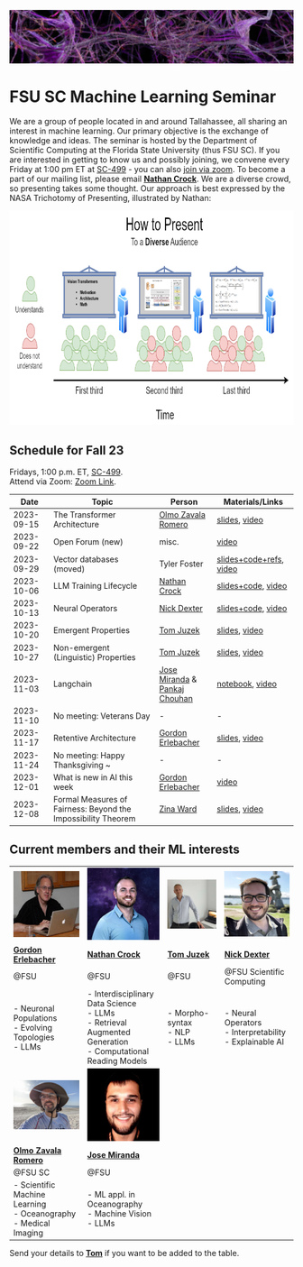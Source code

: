 ![Inspiring_banner](inspiring_banner2.jpg)

# FSU SC Machine Learning Seminar

We are a group of people located in and around Tallahassee, all sharing an interest in machine learning. Our primary objective is the exchange of knowledge and ideas. The seminar is hosted by the Department of Scientific Computing at the Florida State University (thus FSU SC). If you are interested in getting to know us and possibly joining, we convene every Friday at 1:00 pm ET at [SC-499](https://goo.gl/maps/BJLxE3Q7H1MTBqMu6) - you can also [join via zoom](https://fsu.zoom.us/j/9038137210). To become a part of our mailing list, please email [**Nathan Crock**](https://www.sc.fsu.edu/people?uid=ndc08). We are a diverse crowd, so presenting takes some thought. Our approach is best expressed by the NASA Trichotomy of Presenting, illustrated by Nathan: 

<div align="center">
<img src="member_jpgs/columbian_trichotomy.jpg" alt="columbian_trichotomy.jpg" width="900" height="380">
</div>

## Schedule for Fall 23

Fridays, 1:00 p.m. ET, [SC-499](https://goo.gl/maps/BJLxE3Q7H1MTBqMu6). <br />
Attend via Zoom: [Zoom Link](https://fsu.zoom.us/j/9038137210). <br />

| Date       | Topic        | Person | Materials/Links | 
|------------|--------------|--------|-----------------|
| 2023-09-15 | The Transformer Architecture | [Olmo Zavala Romero](https://www.sc.fsu.edu/people?uid=osz09) | [slides](materials/olmo_zavala/wk3_OZR_transformer.pdf), [video](https://www.youtube.com/watch?v=qqC3qCfrRx4&list=PL9tqMq5NvS1Nugw1sii6IKsB_8RJ9GqYj&index=3&pp=iAQB) |
| 2023-09-22 | Open Forum (new) | misc. | [video](https://www.youtube.com/watch?v=qoZg7Ihp-0g&list=PL9tqMq5NvS1Nugw1sii6IKsB_8RJ9GqYj&index=2&pp=iAQB) |
| 2023-09-29 | Vector databases (moved) | Tyler Foster | [slides+code+refs](materials/tyler_foster), [video](https://www.youtube.com/watch?v=bJbbYm4ixKk&list=PL9tqMq5NvS1Nugw1sii6IKsB_8RJ9GqYj&index=4&pp=iAQB) |
| 2023-10-06 | LLM Training Lifecycle | [Nathan Crock](https://www.sc.fsu.edu/people?uid=ndc08) | [slides+code](materials/nathan_crock),  [video](https://www.youtube.com/watch?v=1bO0jGnoCOA&list=PL9tqMq5NvS1Nugw1sii6IKsB_8RJ9GqYj&index=1&pp=iAQB) |
| 2023-10-13 | Neural Operators | [Nick Dexter](https://www.sc.fsu.edu/people?uid=nd22f) | [slides+code](materials/nick_dexter/), [video](https://www.youtube.com/watch?v=94IGMBhdEYQ&list=PL9tqMq5NvS1Nugw1sii6IKsB_8RJ9GqYj&index=5&pp=iAQB) |
| 2023-10-20 | Emergent Properties | [Tom Juzek](https://modlang.fsu.edu/person/tom-juzek) | [slides](materials/tom_juzek/2023-10-20_SCML_Emergent_properties.pdf), [video](https://www.youtube.com/watch?v=OGov6-FeAW8&list=PL9tqMq5NvS1Nugw1sii6IKsB_8RJ9GqYj&index=4) |
| 2023-10-27 | Non-emergent (Linguistic) Properties | [Tom Juzek](https://modlang.fsu.edu/person/tom-juzek) | [slides](materials/tom_juzek/2023-10-27_SCML_Non-emergent_properties.pdf), [video](https://www.youtube.com/watch?v=5brerSm4Aik&list=PL9tqMq5NvS1Nugw1sii6IKsB_8RJ9GqYj&index=3) |
| 2023-11-03 | Langchain | [Jose Miranda](https://www.sc.fsu.edu/people?uid=jrm22n) & <br /> [Pankaj Chouhan](https://www.sc.fsu.edu/people?uid=pc19d) | [notebook](materials/pankaj_chouhan_jose_miranda/), [video](https://www.youtube.com/watch?v=upoGkywOpwY&list=PL9tqMq5NvS1Nugw1sii6IKsB_8RJ9GqYj&index=2)   |
| 2023-11-10 | No meeting: Veterans Day | - | - |
| 2023-11-17 | Retentive Architecture | [Gordon Erlebacher](https://www.sc.fsu.edu/people/faculty?uid=gerlebacher) | [slides](materials/gordon_erlebacher/retentive_networks_2023-11-17.pdf), [video](https://www.youtube.com/watch?v=XXRoJoX7rNs&list=PL9tqMq5NvS1Nugw1sii6IKsB_8RJ9GqYj&index=1) |
| 2023-11-24 | No meeting: Happy Thanksgiving ~ | - | - |
| 2023-12-01 | What is new in AI this week | [Gordon Erlebacher](https://www.sc.fsu.edu/people/faculty?uid=gerlebacher) | [video](https://fsu.zoom.us/recording/detail?meeting_id=Z0IlRztqSay13jqMXKDB3Q%3D%3D) |
| 2023-12-08 | Formal Measures of Fairness: Beyond the Impossibility Theorem | [Zina Ward](https://philosophy.fsu.edu/person/zina-ward) | [slides](materials/zina_ward/Fairness_ML_Group.pdf), [video](https://fsu.zoom.us/rec/share/YbcvFAXNzNxtUgjSWkwH6_zi8e-tXR_MQtv6u8vhx6RCXMsZauu8EIZLyzpfxbRM.2saV8GgWw7xc4tie?startTime=1702057790000) |


## Current members and their ML interests

|            |            |            |            | 
|------------|------------|------------|------------|
| <img src="member_jpgs/gerlebacher.jpg" alt="gerlebacher.jpg" width=200px> | <img src="member_jpgs/ncrock.jpg" alt="ncrock.jpg" width=200px> | <img src="member_jpgs/tjuzek2.jpg" alt="tjuzek.jpg" width=200px> | <img src="member_jpgs/ndexter.jpg" alt="ndexter.jpg" width=200px> |
| [**Gordon Erlebacher**](https://www.sc.fsu.edu/people/faculty?uid=gerlebacher) | [**Nathan Crock**](https://www.sc.fsu.edu/people?uid=ndc08) | [**Tom Juzek**](https://modlang.fsu.edu/person/tom-juzek) | [**Nick Dexter**](https://sites.google.com/view/ndexter) |
| @FSU | @FSU | @FSU |   @FSU Scientific Computing |
| - Neuronal Populations <br /> - Evolving Topologies <br /> - LLMs | - Interdisciplinary Data Science <br /> - LLMs <br /> - Retrieval Augmented Generation <br /> - Computational Reading Models | - Morpho-syntax <br /> - NLP <br /> - LLMs | - Neural Operators <br /> - Interpretability <br /> - Explainable AI |
| <img src="member_jpgs/olmoz.jpg" alt="olmoz.jpg" width=200px> | <img src="member_jpgs/jmiranda.jpg" alt="jmiranda.jpg" width=200px> |  | |
| [**Olmo Zavala Romero**](https://olmozavala.com/) | [**Jose Miranda**](https://olmozavala.com/)  |  |
| @FSU SC | @FSU |  |    |
| - Scientific Machine Learning <br /> - Oceanography <br /> - Medical Imaging | - ML appl. in Oceanography <br /> - Machine Vision <br /> - LLMs |  |  |







Send your details to [**Tom**](https://modlang.fsu.edu/person/tom-juzek) if you want to be added to the table. 


